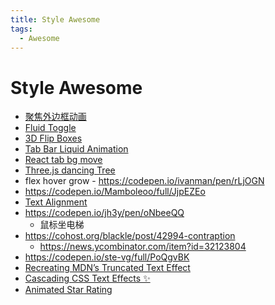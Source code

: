 ```yaml
---
title: Style Awesome
tags:
  - Awesome
---
```


# Style Awesome

- [聚焦外边框动画](https://codepen.io/argyleink/pen/JjEzeLp)
- [Fluid Toggle](https://codepen.io/aaroniker/pen/rNzLwZL)
- [3D Flip Boxes](https://codepen.io/amit_sheen/pen/YzQoMxR)
- [Tab Bar Liquid Animation](https://codepen.io/romaopedro199/pen/ExvwPJM)
- [React tab bg move](https://codesandbox.io/s/crazy-hertz-nzmpj?file=/src/Tabs.js)
- [Three.js dancing Tree](https://codepen.io/pehaa/pen/KKXMKMN)
- flex hover grow - https://codepen.io/ivanman/pen/rLjOGN
- https://codepen.io/Mamboleoo/full/JjpEZEo
- [Text Alignment](https://codepen.io/z-/pen/XWZgZxx)
- https://codepen.io/jh3y/pen/oNbeeQQ
  - 鼠标坐电梯
- https://cohost.org/blackle/post/42994-contraption
  - https://news.ycombinator.com/item?id=32123804
- https://codepen.io/ste-vg/full/PoQgvBK
- [Recreating MDN’s Truncated Text Effect](https://css-tricks.com/recreating-mdns-truncated-text-effect/)
- [Cascading CSS Text Effects ✨](https://codepen.io/jh3y/pen/gOeGmRN)
- [Animated Star Rating](https://codepen.io/jkantner/pen/BarvVNa)
